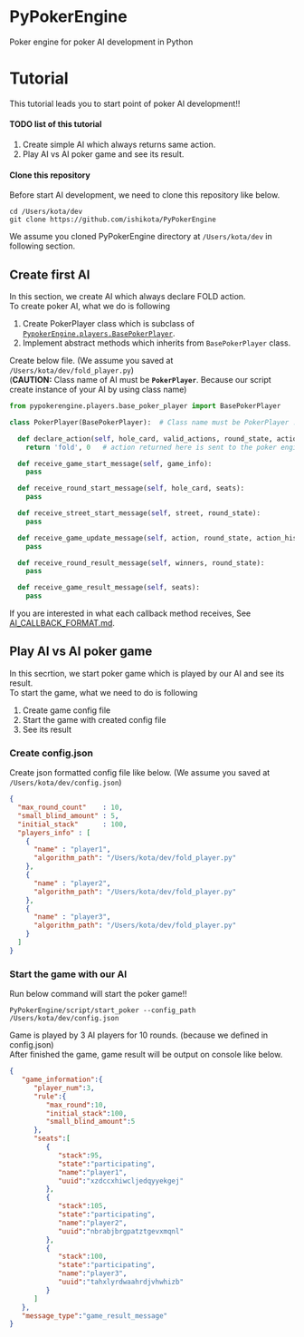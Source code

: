 # PyPokerEngine
Poker engine for poker AI development in Python

# Tutorial
This tutorial leads you to start point of poker AI development!!
#### TODO list of this tutorial
1. Create simple AI which always returns same action.
2. Play AI vs AI poker game and see its result.

#### Clone this repository
Before start AI development, we need to clone this repository like below.
```
cd /Users/kota/dev
git clone https://github.com/ishikota/PyPokerEngine
```
We assume you cloned PyPokerEngine directory at `/Users/kota/dev` in following section.

## Create first AI
In this section, we create AI which always declare FOLD action.  
To create poker AI, what we do is following

1. Create PokerPlayer class which is subclass of [`PypokerEngine.players.BasePokerPlayer`](https://github.com/ishikota/PyPokerEngine/blob/master/pypokerengine/players/base_poker_player.py).
2. Implement abstract methods which inherits from `BasePokerPlayer` class.


Create below file. (We assume you saved at `/Users/kota/dev/fold_player.py`)  
(**CAUTION:** Class name of AI must be **`PokerPlayer`**. Because our script create instance of your AI by using class name)

```python
from pypokerengine.players.base_poker_player import BasePokerPlayer

class PokerPlayer(BasePokerPlayer):  # Class name must be PokerPlayer !!

  def declare_action(self, hole_card, valid_actions, round_state, action_histories):
    return 'fold', 0   # action returned here is sent to the poker engine

  def receive_game_start_message(self, game_info):
    pass

  def receive_round_start_message(self, hole_card, seats):
    pass

  def receive_street_start_message(self, street, round_state):
    pass

  def receive_game_update_message(self, action, round_state, action_histories):
    pass

  def receive_round_result_message(self, winners, round_state):
    pass

  def receive_game_result_message(self, seats):
    pass
```
If you are interested in what each callback method receives, See [AI_CALLBACK_FORMAT.md](https://github.com/ishikota/PyPokerEngine/blob/master/AI_CALLBACK_FORMAT.md).

## Play AI vs AI poker game
In this secrtion, we start poker game which is played by our AI and see its result.  
To start the game, what we need to do is following

1. Create game config file
2. Start the game with created config file
3. See its result

### Create config.json
Create json formatted config file like below. (We assume you saved at `/Users/kota/dev/config.json`)  

```json
{
  "max_round_count"    : 10,
  "small_blind_amount" : 5,
  "initial_stack"      : 100,
  "players_info" : [
    {
      "name" : "player1",
      "algorithm_path": "/Users/kota/dev/fold_player.py"
    },
    {
      "name" : "player2",
      "algorithm_path": "/Users/kota/dev/fold_player.py"
    },
    {
      "name" : "player3",
      "algorithm_path": "/Users/kota/dev/fold_player.py"
    }
  ]
}

```

### Start the game with our AI
Run below command will start the poker game!!  
```
PyPokerEngine/script/start_poker --config_path /Users/kota/dev/config.json
```
Game is played by 3 AI players for 10 rounds. (because we defined in config.json)  
After finished the game, game result will be output on console like below.
```json
{
   "game_information":{
      "player_num":3,
      "rule":{
         "max_round":10,
         "initial_stack":100,
         "small_blind_amount":5
      },
      "seats":[
         {
            "stack":95,
            "state":"participating",
            "name":"player1",
            "uuid":"xzdccxhiwcljedqyyekgej"
         },
         {
            "stack":105,
            "state":"participating",
            "name":"player2",
            "uuid":"nbrabjbrgpatztgevxmqnl"
         },
         {
            "stack":100,
            "state":"participating",
            "name":"player3",
            "uuid":"tahxlyrdwaahrdjvhwhizb"
         }
      ]
   },
   "message_type":"game_result_message"
}
```
